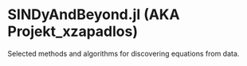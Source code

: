 # SINDyAndBeyond.jl (AKA Projekt_xzapadlos)
Selected methods and algorithms for discovering equations from data.
